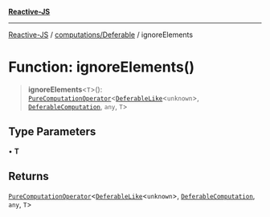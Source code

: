 [**Reactive-JS**](../../../README.md)

***

[Reactive-JS](../../../README.md) / [computations/Deferable](../README.md) / ignoreElements

# Function: ignoreElements()

> **ignoreElements**\<`T`\>(): [`PureComputationOperator`](../../type-aliases/PureComputationOperator.md)\<[`DeferableLike`](../../interfaces/DeferableLike.md)\<`unknown`\>, [`DeferableComputation`](../interfaces/DeferableComputation.md), `any`, `T`\>

## Type Parameters

• **T**

## Returns

[`PureComputationOperator`](../../type-aliases/PureComputationOperator.md)\<[`DeferableLike`](../../interfaces/DeferableLike.md)\<`unknown`\>, [`DeferableComputation`](../interfaces/DeferableComputation.md), `any`, `T`\>

